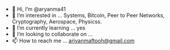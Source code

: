 - 👋 Hi, I’m @aryanma41
- 👀 I’m interested in ... Systems, Bitcoin, Peer to Peer Networks, Cryptography, Aerospace, Physicss. 
- 🌱 I’m currently learning ... yes
- 💞️ I’m looking to collaborate on ... 
- 📫 How to reach me ... ariyanmaftooh@gmail.com

<!---
aryanma41/aryanma41 is a ✨ special ✨ repository because its `README.md` (this file) appears on your GitHub profile.
You can click the Preview link to take a look at your changes.
--->
